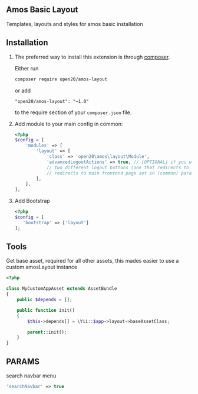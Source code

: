 Amos Basic Layout
-----------------------

Templates, layouts and styles for amos basic installation

Installation
------------

1. The preferred way to install this extension is through [composer](http://getcomposer.org/download/).
    
    Either run
    
    ```bash
    composer require open20/amos-layout
    ```
    
    or add
    
    ```
    "open20/amos-layout": "~1.0"
    ```
    
    to the require section of your `composer.json` file.
    
2.  Add module to your main config in common:
        
    ```php
    <?php
    $config = [
        'modules' => [
            'layout' => [
                'class' => 'open20\amos\layout\Module',
                'advancedLogoutActions' => true, // [OPTIONAL] if you want to display
                // two different logout buttons (one that redirects to login page and one that
                // redirects to main frontend page set in (common) params['platform']['frontendUrl'])
            ],
        ],
    ];
    ```
    
3. Add Bootstrap
        
    ```php
    <?php
    $config = [
       'bootstrap' => ['layout']
    ];
    ```

Tools
-----

Get base asset, required for all other assets, this mades easier to use a custom amosLayout instance 
```php
<?php

class MyCustomAppAsset extends AssetBundle
{
    public $depends = [];

    public function init()
    {
        $this->depends[] = \Yii::$app->layout->baseAssetClass;

        parent::init();
    }
}
```

PARAMS
-----
search navbar menu
```php
'searchNavbar' => true
```